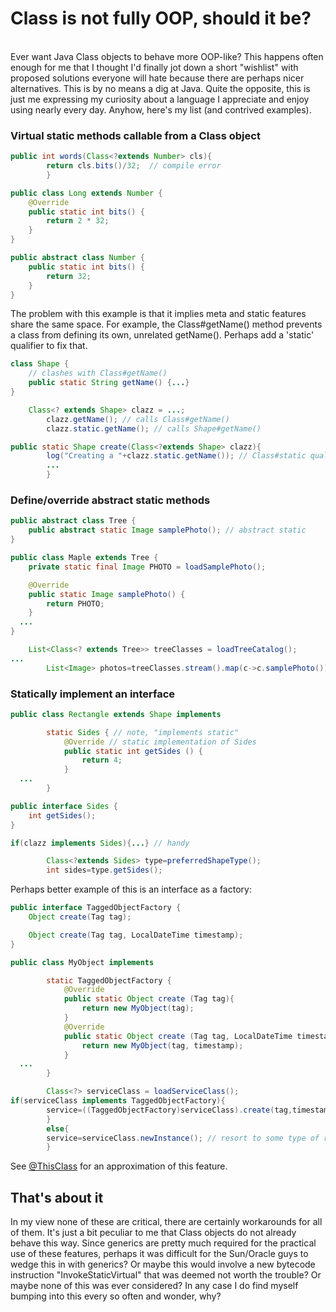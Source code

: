 # Class is not fully OOP, should it be?

<br>
Ever want Java Class objects to behave more OOP-like? This happens often enough for me that I thought I'd finally jot
down a short "wishlist" with proposed solutions everyone will hate because there are perhaps nicer alternatives. This is
by no means a dig at Java. Quite the opposite, this is just me expressing my curiosity about a language I appreciate and
enjoy using nearly every day. Anyhow, here's my list (and contrived examples).

### Virtual static methods callable from a Class object

```java
public int words(Class<?extends Number> cls){
        return cls.bits()/32;  // compile error
        }

public class Long extends Number {
    @Override
    public static int bits() {
        return 2 * 32;
    }
}

public abstract class Number {
    public static int bits() {
        return 32;
    }
}
``` 

The problem with this example is that it implies meta and static features share the same space. For example, the
Class#getName() method prevents a class from defining its own, unrelated getName(). Perhaps add a 'static' qualifier
to fix that.

```java
class Shape {
    // clashes with Class#getName()
    public static String getName() {...}
}

    Class<? extends Shape> clazz = ...;
        clazz.getName(); // calls Class#getName()
        clazz.static.getName(); // calls Shape#getName()

public static Shape create(Class<?extends Shape> clazz){
        log("Creating a "+clazz.static.getName()); // Class#static qualifies user-defined static features
        ...
        }
```

### Define/override abstract static methods

```java
public abstract class Tree {
    public abstract static Image samplePhoto(); // abstract static   
}

public class Maple extends Tree {
    private static final Image PHOTO = loadSamplePhoto();

    @Override
    public static Image samplePhoto() {
        return PHOTO;
    }
  ...
}

    List<Class<? extends Tree>> treeClasses = loadTreeCatalog();
...
        List<Image> photos=treeClasses.stream().map(c->c.samplePhoto());
```

### Statically implement an interface

```java
public class Rectangle extends Shape implements

        static Sides { // note, "implements static"
            @Override // static implementation of Sides
            public static int getSides () {
                return 4;
            }
  ...
        }

public interface Sides {
    int getSides();
}

if(clazz implements Sides){...} // handy

        Class<?extends Sides> type=preferredShapeType();
        int sides=type.getSides();
```

Perhaps better example of this is an interface as a factory:

```java
public interface TaggedObjectFactory {
    Object create(Tag tag);

    Object create(Tag tag, LocalDateTime timestamp);
}

public class MyObject implements

        static TaggedObjectFactory {
            @Override
            public static Object create (Tag tag){
                return new MyObject(tag);
            }
            @Override
            public static Object create (Tag tag, LocalDateTime timestamp){
                return new MyObject(tag, timestamp);
            }
  ...
        }

        Class<?> serviceClass = loadServiceClass();
if(serviceClass implements TaggedObjectFactory){
        service=((TaggedObjectFactory)serviceClass).create(tag,timestamp);
        }
        else{
        service=serviceClass.newInstance(); // resort to some type of reflective construction
        }
```

>
See [@ThisClass](https://github.com/manifold-systems/manifold/blob/master/manifold-deps-parent/manifold-ext/README.md#smart-static-methods-with-thisclass)
for an approximation of this feature.

## That's about it

In my view none of these are critical, there are certainly workarounds for all of them. It's just a bit peculiar
to me that Class objects do not already behave this way. Since generics are pretty much required for the practical use
of these features, perhaps it was difficult for the Sun/Oracle guys to wedge this in with generics? Or maybe this would
involve a new bytecode instruction "InvokeStaticVirtual" that was deemed not worth the trouble? Or maybe none of this
was ever considered? In any case I do find myself bumping into this every so often and wonder, why?